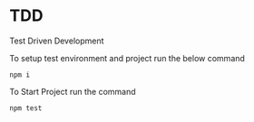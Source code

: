 # TDD
Test Driven Development

To setup test environment and project run the below command

`
npm i
`

To Start Project run the command 

`
npm test
`
